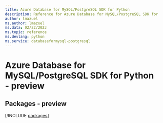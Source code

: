 ```yaml
---
title: Azure Database for MySQL/PostgreSQL SDK for Python
description: Reference for Azure Database for MySQL/PostgreSQL SDK for Python
author: lmazuel
ms.author: lmazuel
ms.data: 02/22/2023
ms.topic: reference
ms.devlang: python
ms.service: databaseformysql-postgresql
---
```

# Azure Database for MySQL/PostgreSQL SDK for Python - preview
## Packages - preview
[!INCLUDE [packages](database-for-mysql-postgresql-index.md)]